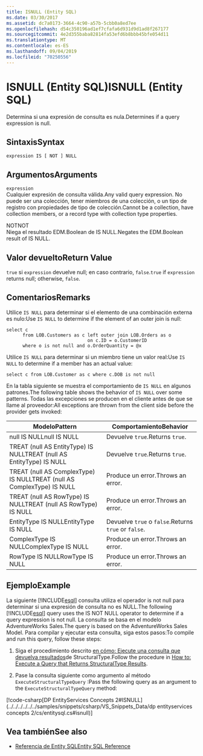 ```yaml
---
title: ISNULL (Entity SQL)
ms.date: 03/30/2017
ms.assetid: dc7a0173-3664-4c90-a57b-5cbb0a8ed7ee
ms.openlocfilehash: d54c350196ad1ef7cfafa6d931d9d1ad8f267177
ms.sourcegitcommit: 4e2d355baba82814fa53efd6b8bbb45bfe054d11
ms.translationtype: MT
ms.contentlocale: es-ES
ms.lasthandoff: 09/04/2019
ms.locfileid: "70250556"
---
```

# <a name="isnull-entity-sql"></a><span data-ttu-id="d1c95-102">ISNULL (Entity SQL)</span><span class="sxs-lookup"><span data-stu-id="d1c95-102">ISNULL (Entity SQL)</span></span>
<span data-ttu-id="d1c95-103">Determina si una expresión de consulta es nula.</span><span class="sxs-lookup"><span data-stu-id="d1c95-103">Determines if a query expression is null.</span></span>  
  
## <a name="syntax"></a><span data-ttu-id="d1c95-104">Sintaxis</span><span class="sxs-lookup"><span data-stu-id="d1c95-104">Syntax</span></span>  
  
```  
expression IS [ NOT ] NULL  
```  
  
## <a name="arguments"></a><span data-ttu-id="d1c95-105">Argumentos</span><span class="sxs-lookup"><span data-stu-id="d1c95-105">Arguments</span></span>  
 `expression`  
 <span data-ttu-id="d1c95-106">Cualquier expresión de consulta válida.</span><span class="sxs-lookup"><span data-stu-id="d1c95-106">Any valid query expression.</span></span> <span data-ttu-id="d1c95-107">No puede ser una colección, tener miembros de una colección, o un tipo de registro con propiedades de tipo de colección.</span><span class="sxs-lookup"><span data-stu-id="d1c95-107">Cannot be a collection, have collection members, or a record type with collection type properties.</span></span>  
  
 <span data-ttu-id="d1c95-108">NOT</span><span class="sxs-lookup"><span data-stu-id="d1c95-108">NOT</span></span>  
 <span data-ttu-id="d1c95-109">Niega el resultado EDM.Boolean de IS NULL.</span><span class="sxs-lookup"><span data-stu-id="d1c95-109">Negates the EDM.Boolean result of IS NULL.</span></span>  
  
## <a name="return-value"></a><span data-ttu-id="d1c95-110">Valor devuelto</span><span class="sxs-lookup"><span data-stu-id="d1c95-110">Return Value</span></span>  
 <span data-ttu-id="d1c95-111">`true` si `expression` devuelve null; en caso contrario, `false`.</span><span class="sxs-lookup"><span data-stu-id="d1c95-111">`true` if `expression` returns null; otherwise, `false`.</span></span>  
  
## <a name="remarks"></a><span data-ttu-id="d1c95-112">Comentarios</span><span class="sxs-lookup"><span data-stu-id="d1c95-112">Remarks</span></span>  
 <span data-ttu-id="d1c95-113">Utilice `IS NULL` para determinar si el elemento de una combinación externa es nulo:</span><span class="sxs-lookup"><span data-stu-id="d1c95-113">Use `IS NULL` to determine if the element of an outer join is null:</span></span>  
  
```  
select c   
      from LOB.Customers as c left outer join LOB.Orders as o   
                              on c.ID = o.CustomerID    
      where o is not null and o.OrderQuantity = @x  
```  
  
 <span data-ttu-id="d1c95-114">Utilice `IS NULL` para determinar si un miembro tiene un valor real:</span><span class="sxs-lookup"><span data-stu-id="d1c95-114">Use `IS NULL` to determine if a member has an actual value:</span></span>  
  
```  
select c from LOB.Customer as c where c.DOB is not null  
```  
  
 <span data-ttu-id="d1c95-115">En la tabla siguiente se muestra el comportamiento de `IS NULL` en algunos patrones.</span><span class="sxs-lookup"><span data-stu-id="d1c95-115">The following table shows the behavior of `IS NULL` over some patterns.</span></span> <span data-ttu-id="d1c95-116">Todas las excepciones se producen en el cliente antes de que se llame al proveedor:</span><span class="sxs-lookup"><span data-stu-id="d1c95-116">All exceptions are thrown from the client side before the provider gets invoked:</span></span>  
  
|<span data-ttu-id="d1c95-117">Modelo</span><span class="sxs-lookup"><span data-stu-id="d1c95-117">Pattern</span></span>|<span data-ttu-id="d1c95-118">Comportamiento</span><span class="sxs-lookup"><span data-stu-id="d1c95-118">Behavior</span></span>|  
|-------------|--------------|  
|<span data-ttu-id="d1c95-119">null IS NULL</span><span class="sxs-lookup"><span data-stu-id="d1c95-119">null IS NULL</span></span>|<span data-ttu-id="d1c95-120">Devuelve `true`.</span><span class="sxs-lookup"><span data-stu-id="d1c95-120">Returns `true`.</span></span>|  
|<span data-ttu-id="d1c95-121">TREAT (null AS EntityType) IS NULL</span><span class="sxs-lookup"><span data-stu-id="d1c95-121">TREAT (null AS EntityType) IS NULL</span></span>|<span data-ttu-id="d1c95-122">Devuelve `true`.</span><span class="sxs-lookup"><span data-stu-id="d1c95-122">Returns `true`.</span></span>|  
|<span data-ttu-id="d1c95-123">TREAT (null AS ComplexType) IS NULL</span><span class="sxs-lookup"><span data-stu-id="d1c95-123">TREAT (null AS ComplexType) IS NULL</span></span>|<span data-ttu-id="d1c95-124">Produce un error.</span><span class="sxs-lookup"><span data-stu-id="d1c95-124">Throws an error.</span></span>|  
|<span data-ttu-id="d1c95-125">TREAT (null AS RowType) IS NULL</span><span class="sxs-lookup"><span data-stu-id="d1c95-125">TREAT (null AS RowType) IS NULL</span></span>|<span data-ttu-id="d1c95-126">Produce un error.</span><span class="sxs-lookup"><span data-stu-id="d1c95-126">Throws an error.</span></span>|  
|<span data-ttu-id="d1c95-127">EntityType IS NULL</span><span class="sxs-lookup"><span data-stu-id="d1c95-127">EntityType IS NULL</span></span>|<span data-ttu-id="d1c95-128">Devuelve `true` o `false`.</span><span class="sxs-lookup"><span data-stu-id="d1c95-128">Returns `true` or `false`.</span></span>|  
|<span data-ttu-id="d1c95-129">ComplexType IS NULL</span><span class="sxs-lookup"><span data-stu-id="d1c95-129">ComplexType IS NULL</span></span>|<span data-ttu-id="d1c95-130">Produce un error.</span><span class="sxs-lookup"><span data-stu-id="d1c95-130">Throws an error.</span></span>|  
|<span data-ttu-id="d1c95-131">RowType IS NULL</span><span class="sxs-lookup"><span data-stu-id="d1c95-131">RowType IS NULL</span></span>|<span data-ttu-id="d1c95-132">Produce un error.</span><span class="sxs-lookup"><span data-stu-id="d1c95-132">Throws an error.</span></span>|  
  
## <a name="example"></a><span data-ttu-id="d1c95-133">Ejemplo</span><span class="sxs-lookup"><span data-stu-id="d1c95-133">Example</span></span>  
 <span data-ttu-id="d1c95-134">La siguiente [!INCLUDE[esql](../../../../../../includes/esql-md.md)] consulta utiliza el operador is not null para determinar si una expresión de consulta no es NULL.</span><span class="sxs-lookup"><span data-stu-id="d1c95-134">The following [!INCLUDE[esql](../../../../../../includes/esql-md.md)] query uses the IS NOT NULL operator to determine if a query expression is not null.</span></span> <span data-ttu-id="d1c95-135">La consulta se basa en el modelo AdventureWorks Sales.</span><span class="sxs-lookup"><span data-stu-id="d1c95-135">The query is based on the AdventureWorks Sales Model.</span></span> <span data-ttu-id="d1c95-136">Para compilar y ejecutar esta consulta, siga estos pasos:</span><span class="sxs-lookup"><span data-stu-id="d1c95-136">To compile and run this query, follow these steps:</span></span>  
  
1. <span data-ttu-id="d1c95-137">Siga el procedimiento descrito [en cómo: Ejecute una consulta que devuelva resultados](../how-to-execute-a-query-that-returns-structuraltype-results.md)de StructuralType.</span><span class="sxs-lookup"><span data-stu-id="d1c95-137">Follow the procedure in [How to: Execute a Query that Returns StructuralType Results](../how-to-execute-a-query-that-returns-structuraltype-results.md).</span></span>  
  
2. <span data-ttu-id="d1c95-138">Pase la consulta siguiente como argumento al método `ExecuteStructuralTypeQuery` :</span><span class="sxs-lookup"><span data-stu-id="d1c95-138">Pass the following query as an argument to the `ExecuteStructuralTypeQuery` method:</span></span>  
  
 [!code-csharp[DP EntityServices Concepts 2#ISNULL](../../../../../../samples/snippets/csharp/VS_Snippets_Data/dp entityservices concepts 2/cs/entitysql.cs#isnull)]  
  
## <a name="see-also"></a><span data-ttu-id="d1c95-139">Vea también</span><span class="sxs-lookup"><span data-stu-id="d1c95-139">See also</span></span>

- [<span data-ttu-id="d1c95-140">Referencia de Entity SQL</span><span class="sxs-lookup"><span data-stu-id="d1c95-140">Entity SQL Reference</span></span>](entity-sql-reference.md)

